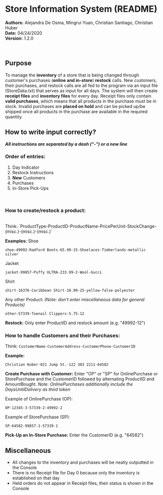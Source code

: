 ﻿# Store Information System (README)
**Authors:** Alejandra De Osma, Mingrui Yuan, Christian Santiago, Christian Huber
<br/>
**Date:** 04/24/2020
<br/>
**Version:** 1.2.0

<br/>


## Purpose
To manage the **inventory** of a store that is being changed through 		customer's purchases (**online and in-store**) **restock** calls. New customers, their purchases, and restock calls are all fed to the program via an input file (StoreData.txt) that serves as input for all days. The system will then create **receipt files** and **inventory files** for every day. Receipt files only contain **valid purchases**, which means that all products in the purchase must be in stock. Invalid purchases are **placed on hold** and can be picked up/be shipped once all products in the purchase are available in the required quantity.

## How to write input correctly?
***All instructions are separated by a dash ("-") or a new line***
### Order of entries:

 1. Day Indicator
 2. Restock Instructions
 3. **New** Customers
 4. Purchases
 5. In-Store Pick-Ups
 <br/>
 
### How to create/restock a product:
<br/>
Think: `ProductType-ProductID-ProductName-PricePerUnit-StockChange-(misc.)-(misc.)-(misc.)`
<br/>

**Examples:**
Shoe

    shoe-49992-Radford Boots-65.99-15-Shoelaces-Timberlands-metallic silver

Jacket
  

    jacket-99857-Puffy ULTRA-233.99-2-Wool-Gucci

Shirt

    shirt-16376-Caribbean Shirt-10.99-25-yellow-false-polyester
    
Any other Product: *(Note: don't enter miscellaneous data for general Products)*

    other-57339-Toenail Clippers-5.75-12

**Restock:** Only enter ProductID and restock amount (e.g. "49992-12")
    
    
### How to handle Customers and their Purchases:
Think: `CustomerName-CustomerAddress-CustomerPhone-CustomerID`

**Example:**

    Christian Huber-021 Jump St.-122 303 2211-64582

**Create Purchase with Customer:** Enter "OP" or "SP" for OnlinePurchase or StorePurchase and the CustomerID followed by alternating ProductID and AmountBought. *Note: OnlinePurchases additionally include the DaysUntilDelivery as third token*

Example of OnlinePurchase (OP):

    OP-12345-3-57339-2-49992-2
Example of StorePurchase (SP):

    SP-64582-99857-1-57339-1

**Pick-Up an In-Store Purchase:** Enter the CustomerID (e.g. "64582")

## Miscellaneous

 - All changes to the inventory and purchases will be neatly outputted in the Console
 - There is no Receipt file for Day 0 because only the inventory is established on that day
 - Held orders do not appear in Receipt files, their status is shown in the Console

